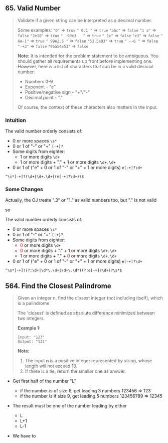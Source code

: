 <style>
	h1 {
        display: none;
	}
</style>
## 65. Valid Number

> Validate if a given string can be interpreted as a decimal number.
>
> Some examples:
> `"0"` => `true`
> `" 0.1 "` => `true`
> `"abc"` => `false`
> `"1 a"` => `false`
> `"2e10"` => `true`
> `" -90e3   "` => `true`
> `" 1e"` => `false`
> `"e3"` => `false`
> `" 6e-1"` => `true`
> `" 99e2.5 "` => `false`
> `"53.5e93"` => `true`
> `" --6 "` => `false`
> `"-+3"` => `false`
> `"95a54e53"` => `false`
>
> **Note:** It is intended for the problem statement to be ambiguous. You should gather all requirements up front before implementing one. However, here is a list of characters that can be in a valid decimal number:
>
> - Numbers 0-9
> - Exponent - "e"
> - Positive/negative sign - "+"/"-"
> - Decimal point - "."
>
> Of course, the context of these characters also matters in the input.

### Intuition

The valid number orderly consists of:

- 0 or more spaces `\s*`
- 0 or 1 of "-" or "+" `[-+]?`
- Some digits from eighter:
  - 1 or more digits `\d+`
  - 1 or more digits + "." + 1 or more digits `\d+.\d+`
- 0 or 1 of ("e" + 0 or 1 of "-" or "+" +  1 or more digits) `e[-+]?\d+`

`^\s*[-+]?(\d+|\d+.\d+)(e[-+]?\d+)?$`

### Some Changes

Actually, the OJ treate ".3" or "1." as valid numbers too, but "." Is not valid

 so

The valid number orderly consists of:

- 0 or more spaces `\s*`
- 0 or 1 of "-" or "+" `[-+]?`
- Some digits from eighter:
  - <span style="color:red">0</span> or more digits `\d+`
  - <span style="color:red">0</span> or more digits + "." + 1 or more digits `\d+.\d+`
  - 1 or more digits + "." + <span style="color:red">0</span>  or more digits `\d+.\d+`
- 0 or 1 of ("e" + 0 or 1 of "-" or "+" +  1 or more digits) `e[-+]?\d+`

`^\s*[-+]?(?:\d+|\d*\.\d+|\d+\.\d*)(?:e[-+]?\d+)?\s*$`



## 564. Find the Closest Palindrome

> Given an integer n, find the closest integer (not including itself), which is a palindrome.
>
> The 'closest' is defined as absolute difference minimized between two integers.
>
> **Example 1:**
>
> ```
> Input: "123"
> Output: "121"
> ```
>
>
>
> **Note:**
>
> 1. The input **n** is a positive integer represented by string, whose length will not exceed 18.
> 2. If there is a tie, return the smaller one as answer.

- Get first half of the number "L"
  - if the number is of size 6, get leading 3 numbers 123456 => 123
  - if the number is if size 9, get leading 5 numbers 123456789 => 12345

- The result must be one of the number leading by either
  - L
  - L+1
  - L-1
- We have to 